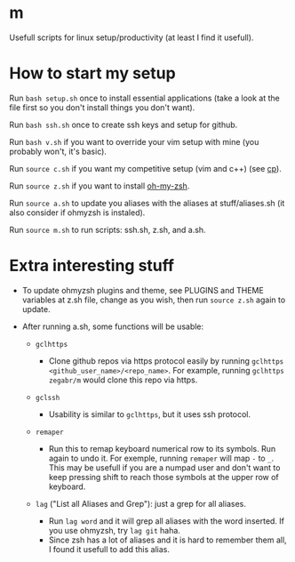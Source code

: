# m
Usefull scripts for linux setup/productivity (at least I find it usefull).

# How to start my setup
Run `bash setup.sh` once to install essential applications (take a look at the file first so you don't install things you don't want).

Run `bash ssh.sh` once to create ssh keys and setup for github.

Run `bash v.sh` if you want to override your vim setup with mine (you probably won't, it's basic).

Run `source c.sh` if you want my competitive setup (vim and c++) (see [cp](https://github.com/zegabr/cp)).

Run `source z.sh` if you want to install [oh-my-zsh](https://github.com/ohmyzsh/ohmyzsh/blob/master/README.md).

Run `source a.sh` to update you aliases with the aliases at stuff/aliases.sh (it also consider if ohmyzsh is instaled).

Run `source m.sh` to run scripts: ssh.sh, z.sh, and a.sh.

# Extra interesting stuff
- To update ohmyzsh plugins and theme, see PLUGINS and THEME variables at z.sh file, change as you wish, then run `source z.sh` again to update.

- After running a.sh, some functions will be usable:
    - `gclhttps`
        - Clone github repos via https protocol easily by running `gclhttps <github_user_name>/<repo_name>`. For example, running `gclhttps zegabr/m` would clone this repo via https.
    - `gclssh`
        - Usability is similar to `gclhttps`, but it uses ssh protocol.
    - `remaper`
        - Run this to remap keyboard numerical row to its symbols. Run again to undo it. For exemple, running `remaper` will map `-` to `_`. This may be usefull if you are a numpad user and don't want to keep pressing shift to reach those symbols at the upper row of keyboard.


    - `lag` ("List all Aliases and Grep"): just a grep for all aliases.
        - Run `lag word` and it will grep all aliases with the word inserted. If you use ohmyzsh, try `lag git` haha.
        - Since zsh has a lot of aliases and it is hard to remember them all, I found it usefull to add this alias. 
